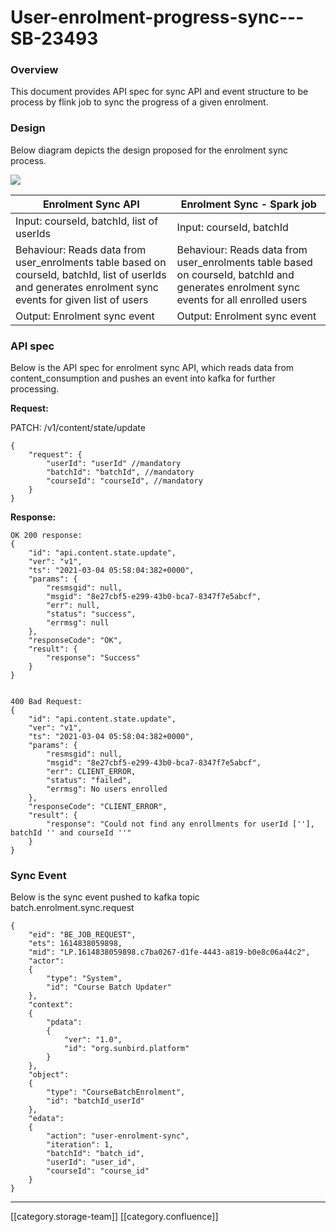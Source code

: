 # User-enrolment-progress-sync---SB-23493

### Overview

This document provides API spec for sync API and event structure to be process by flink job to sync the progress of a given enrolment.

### Design

Below diagram depicts the design proposed for the enrolment sync process.

![](../../../../Design/FullExport/images/storage/enrolment\_sync.png)

| **Enrolment Sync API**                                                                                                                                    | **Enrolment Sync - Spark job**                                                                                                          |
| --------------------------------------------------------------------------------------------------------------------------------------------------------- | --------------------------------------------------------------------------------------------------------------------------------------- |
| Input: courseId, batchId, list of userIds                                                                                                                 | Input: courseId, batchId                                                                                                                |
| Behaviour: Reads data from user\_enrolments table based on courseId, batchId, list of userIds and generates enrolment sync events for given list of users | Behaviour: Reads data from user\_enrolments table based on courseId, batchId and generates enrolment sync events for all enrolled users |
| Output: Enrolment sync event                                                                                                                              | Output: Enrolment sync event                                                                                                            |

### API spec

Below is the API spec for enrolment sync API, which reads data from content\_consumption and pushes an event into kafka for further processing.

**Request:**

PATCH: /v1/content/state/update

```
{
    "request": {
        "userId": "userId" //mandatory
        "batchId": "batchId", //mandatory
        "courseId": "courseId", //mandatory
    }
}
```

**Response:**

```
OK 200 response:
{
    "id": "api.content.state.update",
    "ver": "v1",
    "ts": "2021-03-04 05:58:04:382+0000",
    "params": {
        "resmsgid": null,
        "msgid": "8e27cbf5-e299-43b0-bca7-8347f7e5abcf",
        "err": null,
        "status": "success",
        "errmsg": null
    },
    "responseCode": "OK",
    "result": {
        "response": "Success"
    }
}


400 Bad Request:
{
    "id": "api.content.state.update",
    "ver": "v1",
    "ts": "2021-03-04 05:58:04:382+0000",
    "params": {
        "resmsgid": null,
        "msgid": "8e27cbf5-e299-43b0-bca7-8347f7e5abcf",
        "err": CLIENT_ERROR,
        "status": "failed",
        "errmsg": No users enrolled
    },
    "responseCode": "CLIENT_ERROR",
    "result": {
        "response": "Could not find any enrollments for userId [''], batchId '' and courseId ''"
    }
}
```

### Sync Event

Below is the sync event pushed to kafka topic batch.enrolment.sync.request

```
{
    "eid": "BE_JOB_REQUEST",
    "ets": 1614838059898,
    "mid": "LP.1614838059898.c7ba0267-d1fe-4443-a819-b0e8c06a44c2",
    "actor":
    {
        "type": "System",
        "id": "Course Batch Updater"
    },
    "context":
    {
        "pdata":
        {
            "ver": "1.0",
            "id": "org.sunbird.platform"
        }
    },
    "object":
    {
        "type": "CourseBatchEnrolment",
        "id": "batchId_userId"
    },
    "edata":
    {
        "action": "user-enrolment-sync",
        "iteration": 1,
        "batchId": "batch_id",
        "userId": "user_id",
        "courseId": "course_id"
    }
}
```

***

\[\[category.storage-team]] \[\[category.confluence]]
